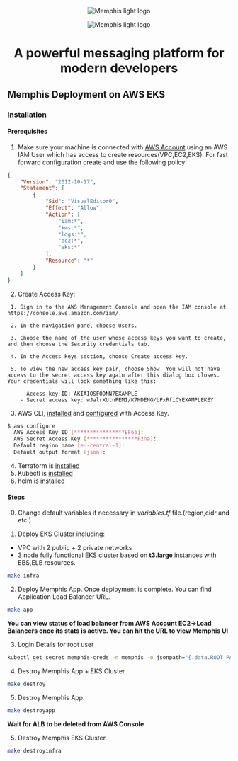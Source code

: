 <div align="center">
  
  ![Memphis light logo](https://github.com/memphisdev/memphis-broker/blob/master/logo-white.png?raw=true#gh-dark-mode-only)
  
</div>

<div align="center">
  
  ![Memphis light logo](https://github.com/memphisdev/memphis-broker/blob/master/logo-black.png?raw=true#gh-light-mode-only)
  
</div>

<div align="center">
<h1>A powerful messaging platform for modern developers</h1>
</div>

## Memphis Deployment on AWS EKS

### Installation

#### Prerequisites
1. Make sure your machine is connected with [AWS Account](https://portal.aws.amazon.com/billing/signup?nc2=h_ct&src=default&redirect_url=https%3A%2F%2Faws.amazon.com%2Fregistration-confirmation#/start) using an AWS IAM User which has access to create resources(VPC,EC2,EKS). For fast forward configuration create and use the following policy:
```json
{
    "Version": "2012-10-17",
    "Statement": [
        {
            "Sid": "VisualEditor0",
            "Effect": "Allow",
            "Action": [
                "iam:*",
                "kms:*",
                "logs:*",
                "ec2:*",
                "eks:*"
            ],
            "Resource": "*"
        }
    ]
}
```
2. Create Access Key:

```
 1. Sign in to the AWS Management Console and open the IAM console at https://console.aws.amazon.com/iam/.

 2. In the navigation pane, choose Users.

 3. Choose the name of the user whose access keys you want to create, and then choose the Security credentials tab.

 4. In the Access keys section, choose Create access key.

 5. To view the new access key pair, choose Show. You will not have access to the secret access key again after this dialog box closes. Your credentials will look something like this:

    - Access key ID: AKIAIOSFODNN7EXAMPLE
    - Secret access key: wJalrXUtnFEMI/K7MDENG/bPxRfiCYEXAMPLEKEY
```

3. AWS CLI, [installed](https://docs.aws.amazon.com/cli/latest/userguide/getting-started-install.html) and [configured](https://docs.aws.amazon.com/cli/latest/userguide/cli-configure-files.html#cli-configure-files-methods) with Access Key.

 ```bash
 $ aws configure
   AWS Access Key ID [****************EF66]: 
   AWS Secret Access Key [****************Fzna]: 
   Default region name [eu-central-1]:
   Default output format [json]:
```
4. Terraform is [installed](https://learn.hashicorp.com/tutorials/terraform/install-cli?in=terraform/aws-get-started)
5. Kubectl is [installed](https://kubernetes.io/docs/tasks/tools/install-kubectl/)
6. helm is [installed](https://helm.sh/docs/intro/install/)
 
#### Steps
0. Change default variables if necessary in *variables.tf* file.(region,cidr and etc')

1. Deploy EKS Cluster including:
  - VPC with 2 public + 2 private networks
  - 3 node fully functional EKS cluster based on **t3.large** instances with EBS,ELB resources.

```bash
make infra
```

2. Deploy Memphis App. Once deployment is complete. You can find Application Load Balancer URL.
```bash
make app
```

**You can view status of load balancer from AWS Account EC2->Load Balancers once its stats is active. You can hit the URL to view Memphis UI**

3. Login Details for root user
```bash
kubectl get secret memphis-creds -n memphis -o jsonpath="{.data.ROOT_PASSWORD}" | base64 --decode
```

4. Destroy Memphis App + EKS Cluster
```bash
make destroy
```

5. Destroy Memphis App.
```bash
make destroyapp
```

**Wait for ALB to be deleted from AWS Console**

5. Destroy Memphis EKS Cluster.
```bash
make destroyinfra
```
